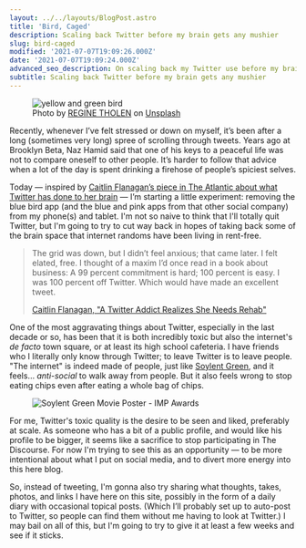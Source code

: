 ```yaml
---
layout: ../../layouts/BlogPost.astro
title: 'Bird, Caged'
description: Scaling back Twitter before my brain gets any mushier
slug: bird-caged
modified: '2021-07-07T19:09:26.000Z'
date: '2021-07-07T19:09:24.000Z'
advanced_seo_description: On scaling back my Twitter use before my brain gets any mushier.
subtitle: Scaling back Twitter before my brain gets any mushier
---
```

<figure class="wp-block-image size-large"><img src="https://res.cloudinary.com/demaree/image/upload/v1625684191/bitsandletters-assets/regine-tholen-tbf7nd07dfc-unsplash.jpg" alt="yellow and green bird" class="wp-image-4901" data-original-src="https://demaree.blog/wp-content/uploads/2021/07/regine-tholen-tbf7nd07dfc-unsplash.jpeg"><figcaption>Photo by <a href="https://unsplash.com/@designbytholen" rel="nofollow">REGINE THOLEN</a> on <a href="https://unsplash.com/?utm_source=david-demarees-blog&amp;utm_medium=referral" rel="nofollow">Unsplash</a></figcaption></figure>

Recently, whenever I’ve felt stressed or down on myself, it’s been after a long (sometimes very long) spree of scrolling through tweets. Years ago at Brooklyn Beta, Naz Hamid said that one of his keys to a peaceful life was not to compare oneself to other people. It’s harder to follow that advice when a lot of the day is spent drinking a firehose of people’s spiciest selves.

Today — inspired by [Caitlin Flanagan’s piece in The Atlantic about what Twitter has done to her brain](https://www.theatlantic.com/ideas/archive/2021/07/twitter-addict-realizes-she-needs-rehab/619343/) — I’m starting a little experiment: removing the blue bird app (and the blue and pink apps from that other social company) from my phone(s) and tablet. I'm not so naive to think that I'll totally quit Twitter, but I'm going to try to cut way back in hopes of taking back some of the brain space that internet randoms have been living in rent-free.

> The grid was down, but I didn’t feel anxious; that came later. I felt elated, free. I thought of a maxim I’d once read in a book about business: A 99 percent commitment is hard; 100 percent is easy. I was 100 percent off Twitter. Which would have made an excellent tweet.
> 
> [Caitlin Flanagan, "A Twitter Addict Realizes She Needs Rehab"](https://www.theatlantic.com/ideas/archive/2021/07/twitter-addict-realizes-she-needs-rehab/619343/)

One of the most aggravating things about Twitter, especially in the last decade or so, has been that it is both incredibly toxic but also the internet's _de facto_ town square, or at least its high school cafeteria. I have friends who I literally only know through Twitter; to leave Twitter is to leave people. "The internet" is indeed made of people, just like [Soylent Green](https://en.wikipedia.org/wiki/Soylent_Green), and it feels… _anti-social_ to walk away from people. But it also feels wrong to stop eating chips even after eating a whole bag of chips.

<div class="wp-block-image"><figure class="aligncenter"><img src="https://lh3.googleusercontent.com/proxy/TMM7fthhHKeP0_e_WyVBdhtYV_IPI1EOcnasxIPiLroi0FxNNrJcpvpDZ1DSPoKotqo9tTucXtCpw_Xvmnk5ztS9w9_6lVmCifCbMw45g2brSJw" alt="Soylent Green Movie Poster - IMP Awards"></figure></div>

For me, Twitter's toxic quality is the desire to be seen and liked, preferably at scale. As someone who has a bit of a public profile, and would like his profile to be bigger, it seems like a sacrifice to stop participating in The Discourse. For now I'm trying to see this as an opportunity — to be more intentional about what I put on social media, and to divert more energy into this here blog.

So, instead of tweeting, I'm gonna also try sharing what thoughts, takes, photos, and links I have here on this site, possibly in the form of a daily diary with occasional topical posts. (Which I’ll probably set up to auto-post to Twitter, so people can find them without me having to look at Twitter.) I may bail on all of this, but I'm going to try to give it at least a few weeks and see if it sticks.
